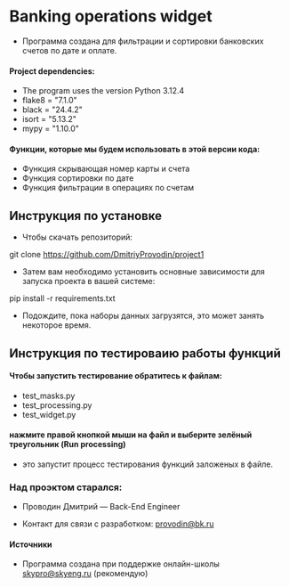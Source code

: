 # Banking operations widget
- Программа создана для фильтрации и сортировки банковских счетов по дате и оплате.

#### Project dependencies:
- The program uses the version Python 3.12.4
- flake8 = "7.1.0"
- black = "24.4.2"
- isort = "5.13.2"
- mypy = "1.10.0"

#### Функции, которые мы будем использовать в этой версии кода:
- Функция скрывающая номер карты и счета
- Функция сортировки по дате
- Функция фильтрации в операциях по счетам

## Инструкция по установке
- Чтобы скачать репозиторий:

git clone https://github.com/DmitriyProvodin/project1

- Затем вам необходимо установить основные зависимости для запуска проекта в вашей системе:

pip install -r requirements.txt

- Подождите, пока наборы данных загрузятся, это может занять некоторое время.

## Инструкция по тестироваию работы функций
#### Чтобы запустить тестирование обратитесь к файлам:
- test_masks.py
- test_processing.py
- test_widget.py
#### нажмите правой кнопкой мыши на файл и выберите зелёный треугольник (Run processing)
- это запустит процесс тестирования функций заложеных в файле.

### Над проэктом старался:
- Проводин Дмитрий — Back-End Engineer

- Контакт для связи с разработком:
provodin@bk.ru

#### Источники
- Программа создана при поддержке онлайн-школы skypro@skyeng.ru (рекомендую)